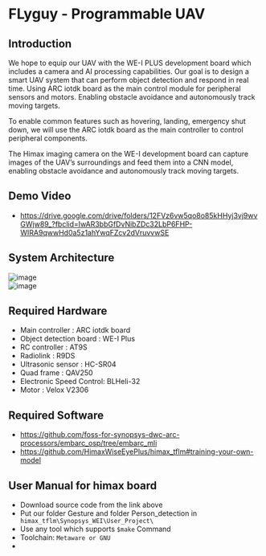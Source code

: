 # FLyguy - Programmable UAV   
## Introduction  
We hope to equip our UAV with the WE-I PLUS development board which includes a camera and AI processing capabilities. Our goal is to design a smart UAV system that can perform object detection and respond in real time. Using ARC iotdk board as the main control module for peripheral sensors and motors. Enabling obstacle avoidance and autonomously track moving targets. 

To enable common features such as hovering, landing, emergency shut down, we will use the ARC iotdk board as the main controller to control peripheral components.  

The Himax imaging camera on the WE-I development board can capture images of the UAV’s surroundings and feed them into a CNN model, enabling obstacle avoidance and autonomously track moving targets. 

## Demo Video
* <https://drive.google.com/drive/folders/12FVz6vw5qo8o85kHHyj3vj9wvGWjw89_?fbclid=IwAR3bbGfDvNibZDc32LbP6FHP-WIRA9qwwHd0a5z1ahYwqFZcv2dVruvvwSE>
## System Architecture
![image](https://github.com/U3807/FLyguy/blob/main/Pics/1.PNG)  
![image](https://github.com/U3807/FLyguy/blob/main/Pics/2.PNG)  
## Required Hardware
* Main controller : ARC iotdk board
* Object detection board : WE-I Plus
* RC controller : AT9S 
* Radiolink : R9DS
* Ultrasonic sensor : HC-SR04
* Quad frame : QAV250
* Electronic Speed Control: BLHeli-32
* Motor : Velox V2306
## Required Software
* <https://github.com/foss-for-synopsys-dwc-arc-processors/embarc_osp/tree/embarc_mli>
* <https://github.com/HimaxWiseEyePlus/himax_tflm#training-your-own-model>
## User Manual for himax board
* Download source code from the link above
* Put our folder Gesture and folder Person_detection in ``` himax_tflm\Synopsys_WEI\User_Project\```
* Use any tool which supports ```$make``` Command 
* Toolchain: ```Metaware or GNU```
* 


